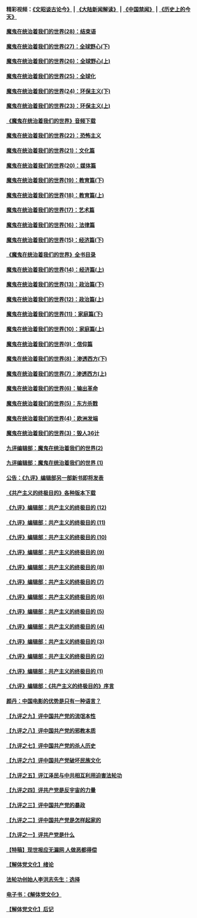 #### 精彩视频：[《文昭谈古论今》](https://github.com/gfw-breaker/wenzhao/blob/master/README.md?t=01251830) | [《大陆新闻解读》](https://github.com/gfw-breaker/ntdtv-comedy/blob/master/README.md?t=01251830) | [《中国禁闻》](https://github.com/gfw-breaker/ntdtv-news/blob/master/README.md?t=01251830) | [《历史上的今天》](https://github.com/gfw-breaker/today-in-history/blob/master/README.md?t=01251830) 

#### [魔鬼在统治着我们的世界(28)：结束语](../pages/nsc422/n10936246.md?t=01251830) 

#### [魔鬼在统治着我们的世界(27)：全球野心(下)](../pages/nsc422/n10928319.md?t=01251830) 

#### [魔鬼在统治着我们的世界(26)：全球野心(上)](../pages/nsc422/n10900318.md?t=01251830) 

#### [魔鬼在统治着我们的世界(25)：全球化](../pages/nsc422/n10788205.md?t=01251830) 

#### [魔鬼在统治着我们的世界(24)：环保主义(下)](../pages/nsc422/n10695307.md?t=01251830) 

#### [魔鬼在统治着我们的世界(23)：环保主义(上)](../pages/nsc422/n10688613.md?t=01251830) 

#### [《魔鬼在统治着我们的世界》音频下载](../pages/nsc422/n10635553.md?t=01251830) 

#### [魔鬼在统治着我们的世界(22)：恐怖主义](../pages/nsc422/n10614727.md?t=01251830) 

#### [魔鬼在统治着我们的世界(21)：文化篇](../pages/nsc422/n10597706.md?t=01251830) 

#### [魔鬼在统治着我们的世界(20)：媒体篇](../pages/nsc422/n10586579.md?t=01251830) 

#### [魔鬼在统治着我们的世界(19)：教育篇(下)](../pages/nsc422/n10564808.md?t=01251830) 

#### [魔鬼在统治着我们的世界(18)：教育篇(上)](../pages/nsc422/n10526970.md?t=01251830) 

#### [魔鬼在统治着我们的世界(17)：艺术篇](../pages/nsc422/n10499093.md?t=01251830) 

#### [魔鬼在统治着我们的世界(16)：法律篇](../pages/nsc422/n10485969.md?t=01251830) 

#### [魔鬼在统治着我们的世界(15)：经济篇(下)](../pages/nsc422/n10469975.md?t=01251830) 

#### [《魔鬼在统治着我们的世界》全书目录](../pages/nsc422/n10464261.md?t=01251830) 

#### [魔鬼在统治着我们的世界(14)：经济篇(上)](../pages/nsc422/n10457370.md?t=01251830) 

#### [魔鬼在统治着我们的世界(13)：政治篇(下)](../pages/nsc422/n10448270.md?t=01251830) 

#### [魔鬼在统治着我们的世界(12)：政治篇(上)](../pages/nsc422/n10444576.md?t=01251830) 

#### [魔鬼在统治着我们的世界(11)：家庭篇(下)](../pages/nsc422/n10440961.md?t=01251830) 

#### [魔鬼在统治着我们的世界(10)：家庭篇(上)](../pages/nsc422/n10435448.md?t=01251830) 

#### [魔鬼在统治着我们的世界(9)：信仰篇](../pages/nsc422/n10432159.md?t=01251830) 

#### [魔鬼在统治着我们的世界(8)：渗透西方(下)](../pages/nsc422/n10429603.md?t=01251830) 

#### [魔鬼在统治着我们的世界(7)：渗透西方(上)](../pages/nsc422/n10426013.md?t=01251830) 

#### [魔鬼在统治着我们的世界(6)：输出革命](../pages/nsc422/n10421536.md?t=01251830) 

#### [魔鬼在统治着我们的世界(5)：东方杀戮](../pages/nsc422/n10417707.md?t=01251830) 

#### [魔鬼在统治着我们的世界(4)：欧洲发端](../pages/nsc422/n10414890.md?t=01251830) 

#### [魔鬼在统治着我们的世界(3)：毁人36计](../pages/nsc422/n10411583.md?t=01251830) 

#### [九评编辑部：魔鬼在统治着我们的世界(2)](../pages/nsc422/n10410036.md?t=01251830) 

#### [九评编辑部：魔鬼在统治着我们的世界 (1)](../pages/nsc422/n10406825.md?t=01251830) 

#### [公告：《九评》编辑部另一部新书即将发表](../pages/nsc422/n10405104.md?t=01251830) 

#### [《共产主义的终极目的》各种版本下载](../pages/nsc422/n10022138.md?t=01251830) 

#### [《九评》编辑部：共产主义的终极目的 (12)](../pages/nsc422/n9933272.md?t=01251830) 

#### [《九评》编辑部：共产主义的终极目的 (11)](../pages/nsc422/n9924973.md?t=01251830) 

#### [《九评》编辑部：共产主义的终极目的 (10)](../pages/nsc422/n9920883.md?t=01251830) 

#### [《九评》编辑部：共产主义的终极目的 (9)](../pages/nsc422/n9916363.md?t=01251830) 

#### [《九评》编辑部：共产主义的终极目的 (8)](../pages/nsc422/n9912488.md?t=01251830) 

#### [《九评》编辑部：共产主义的终极目的 (7)](../pages/nsc422/n9901176.md?t=01251830) 

#### [《九评》编辑部：共产主义的终极目的 (6)](../pages/nsc422/n9899359.md?t=01251830) 

#### [《九评》编辑部：共产主义的终极目的 (5)](../pages/nsc422/n9893174.md?t=01251830) 

#### [《九评》编辑部：共产主义的终极目的 (4)](../pages/nsc422/n9891246.md?t=01251830) 

#### [《九评》编辑部：共产主义的终极目的 (3)](../pages/nsc422/n9879879.md?t=01251830) 

#### [《九评》编辑部：共产主义的终极目的 (2)](../pages/nsc422/n9876205.md?t=01251830) 

#### [《九评》编辑部：共产主义的终极目的 (1)](../pages/nsc422/n9865857.md?t=01251830) 

#### [《九评》编辑部：《共产主义的终极目的》序言](../pages/nsc422/n9862666.md?t=01251830) 

#### [颜丹：中国电影的优势是只有一种语言？](../pages/nsc422/n9583062.md?t=01251830) 

#### [【九评之九】评中国共产党的流氓本性](../pages/nsc422/n737542.md?t=01251830) 

#### [【九评之八】评中国共产党的邪教本质](../pages/nsc422/n735942.md?t=01251830) 

#### [【九评之七】评中国共产党的杀人历史](../pages/nsc422/n733806.md?t=01251830) 

#### [【九评之六】评中国共产党破坏民族文化](../pages/nsc422/n731667.md?t=01251830) 

#### [【九评之五】评江泽民与中共相互利用迫害法轮功](../pages/nsc422/n730058.md?t=01251830) 

#### [【九评之四】评共产党是反宇宙的力量](../pages/nsc422/n727814.md?t=01251830) 

#### [【九评之三】评中国共产党的暴政](../pages/nsc422/n725597.md?t=01251830) 

#### [【九评之二】评中国共产党是怎样起家的](../pages/nsc422/n723946.md?t=01251830) 

#### [【九评之一】评共产党是什么](../pages/nsc422/n722529.md?t=01251830) 

#### [【特稿】现世报应无漏网 人做恶都得偿](../pages/nsc422/n4215167.md?t=01251830) 

#### [【解体党文化】绪论](../pages/nsc422/n1449356.md?t=01251830) 

#### [法轮功创始人李洪志先生：选择](../pages/nsc422/n3580738.md?t=01251830) 

#### [电子书：《解体党文化》](../pages/nsc422/n1573484.md?t=01251830) 

#### [【解体党文化】后记](../pages/nsc422/n1531999.md?t=01251830) 

